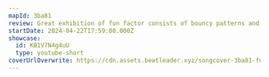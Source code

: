 ```yaml
---
mapId: 3ba81
review: Great exhibition of fun factor consists of bouncy patterns and smooth flows that match up with the energy of the song, amazing lights too.
startDate: 2024-04-22T17:59:00.000Z
showcase:
  id: KB1V7N4g4uU
  type: youtube-short
coverUrlOverwrite: https://cdn.assets.beatleader.xyz/songcover-3ba81-full.webp
---
```

